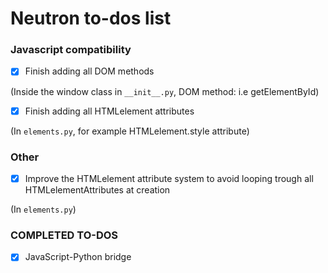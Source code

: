 
# Neutron to-dos list

### Javascript compatibility

- [x] Finish adding all DOM methods

(Inside the window class in `__init__.py`, DOM method: i.e getElementById)

- [x] Finish adding all HTMLelement attributes

(In `elements.py`, for example HTMLelement.style attribute)


### Other

- [x] Improve the HTMLelement attribute system to avoid looping trough all HTMLelementAttributes at creation

(In `elements.py`)

### COMPLETED TO-DOS
- [x] JavaScript-Python bridge
